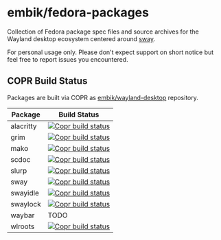 # embik/fedora-packages

Collection of Fedora package spec files and source archives for the Wayland desktop ecosystem centered around [sway](https://github.com/swaywm/sway).

For personal usage only. Please don't expect support on short notice but feel free to report issues you encountered.

## COPR Build Status

Packages are built via COPR as [embik/wayland-desktop](https://copr.fedorainfracloud.org/coprs/embik/wayland-desktop/) repository.

| Package       | Build Status |
| ------------- | ------------ |
| alacritty     | [![Copr build status](https://copr.fedorainfracloud.org/coprs/embik/wayland-desktop/package/alacritty/status_image/last_build.png)](https://copr.fedorainfracloud.org/coprs/embik/wayland-desktop/package/alacritty/) |
| grim          | [![Copr build status](https://copr.fedorainfracloud.org/coprs/embik/wayland-desktop/package/grim/status_image/last_build.png)](https://copr.fedorainfracloud.org/coprs/embik/wayland-desktop/package/grim/) |
| mako          | [![Copr build status](https://copr.fedorainfracloud.org/coprs/embik/wayland-desktop/package/mako/status_image/last_build.png)](https://copr.fedorainfracloud.org/coprs/embik/wayland-desktop/package/mako/) |
| scdoc         | [![Copr build status](https://copr.fedorainfracloud.org/coprs/embik/wayland-desktop/package/scdoc/status_image/last_build.png)](https://copr.fedorainfracloud.org/coprs/embik/wayland-desktop/package/scdoc/) |
| slurp         | [![Copr build status](https://copr.fedorainfracloud.org/coprs/embik/wayland-desktop/package/slurp/status_image/last_build.png)](https://copr.fedorainfracloud.org/coprs/embik/wayland-desktop/package/slurp/) |
| sway          | [![Copr build status](https://copr.fedorainfracloud.org/coprs/embik/wayland-desktop/package/sway/status_image/last_build.png)](https://copr.fedorainfracloud.org/coprs/embik/wayland-desktop/package/sway/) |
| swayidle      | [![Copr build status](https://copr.fedorainfracloud.org/coprs/embik/wayland-desktop/package/swayidle/status_image/last_build.png)](https://copr.fedorainfracloud.org/coprs/embik/wayland-desktop/package/swayidle/) |
| swaylock      | [![Copr build status](https://copr.fedorainfracloud.org/coprs/embik/wayland-desktop/package/swaylock/status_image/last_build.png)](https://copr.fedorainfracloud.org/coprs/embik/wayland-desktop/package/swaylock/) |
| waybar        | TODO
| wlroots       | [![Copr build status](https://copr.fedorainfracloud.org/coprs/embik/wayland-desktop/package/wlroots/status_image/last_build.png)](https://copr.fedorainfracloud.org/coprs/embik/wayland-desktop/package/wlroots/) |

